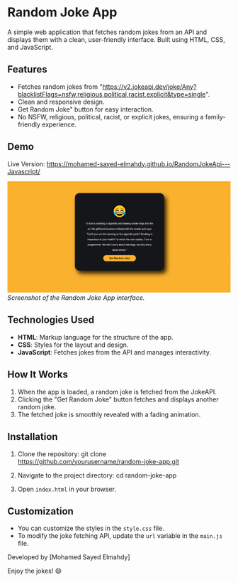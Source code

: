 # Random Joke App

A simple web application that fetches random jokes from an API and displays them with a clean, user-friendly interface. Built using HTML, CSS, and JavaScript.

## Features

- Fetches random jokes from "https://v2.jokeapi.dev/joke/Any?blacklistFlags=nsfw,religious,political,racist,explicit&type=single".
- Clean and responsive design.
- Get Random Joke" button for easy interaction.
- No NSFW, religious, political, racist, or explicit jokes, ensuring a family-friendly experience.

## Demo
Live Version: https://mohamed-sayed-elmahdy.github.io/RandomJokeApi---Javascript/

![Random Joke App Screenshot](https://raw.githubusercontent.com/mohamed-sayed-elmahdy/RandomJokeApi---Javascript/refs/heads/master/Random%20Joke%20Javascript%20Api.png)  
*Screenshot of the Random Joke App interface.*

## Technologies Used

- **HTML**: Markup language for the structure of the app.
- **CSS**: Styles for the layout and design.
- **JavaScript**: Fetches jokes from the API and manages interactivity.

## How It Works

1. When the app is loaded, a random joke is fetched from the JokeAPI.
2. Clicking the "Get Random Joke" button fetches and displays another random joke.
3. The fetched joke is smoothly revealed with a fading animation.

## Installation

1. Clone the repository:
    git clone https://github.com/yourusername/random-joke-app.git
   
3. Navigate to the project directory:
    cd random-joke-app
  
4. Open `index.html` in your browser.

## Customization

- You can customize the styles in the `style.css` file.
- To modify the joke fetching API, update the `url` variable in the `main.js` file.


Developed by [Mohamed Sayed Elmahdy]

Enjoy the jokes! 😄
